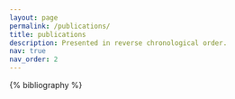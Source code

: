 ```yaml
---
layout: page
permalink: /publications/
title: publications
description: Presented in reverse chronological order.
nav: true
nav_order: 2
---
```


<!-- _pages/publications.md -->
<div class="publications">

{% bibliography %}

</div>
